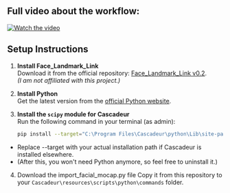 ## Full video about the workflow:
[![Watch the video](https://img.youtube.com/vi/*VIDEO-ID*/default.jpg)](https://youtu.be/*VIDEO-ID*)

## Setup Instructions

1. **Install Face_Landmark_Link**  
   Download it from the official repository: [Face_Landmark_Link v0.2](https://github.com/Qaanaaq/Face_Landmark_Link/releases/tag/v0.2).  
   _(I am not affiliated with this project.)_

2. **Install Python**  
   Get the latest version from the [official Python website](https://www.python.org/downloads/).

3. **Install the `scipy` module for Cascadeur**  
   Run the following command in your terminal (as admin):

   ```bash
   pip install --target="C:\Program Files\Cascadeur\python\Lib\site-packages" --python-version=3.11.0 --only-binary=:all: scipy
   ```

- Replace --target with your actual installation path if Cascadeur is installed elsewhere.
- (After this, you won't need Python anymore, so feel free to uninstall it.)
4. Download the import_facial_mocap.py file
Copy it from this repository to your ```Cascadeur\resources\scripts\python\commands``` folder.

